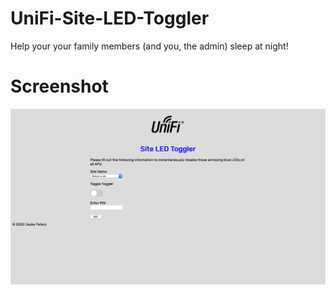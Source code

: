 # UniFi-Site-LED-Toggler
Help your your family members (and you, the admin) sleep at night!

# Screenshot
<img src="screenshot.png">
